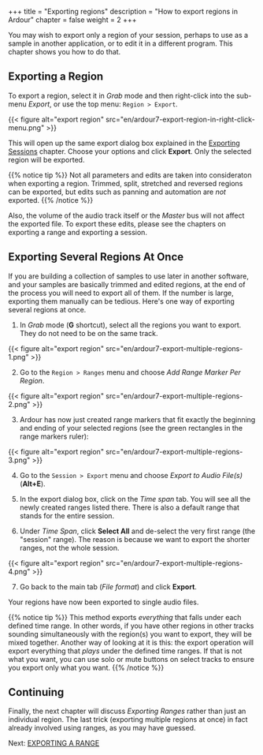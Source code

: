+++
title = "Exporting regions"
description = "How to export regions in Ardour"
chapter = false
weight = 2
+++

You may wish to export only a region of your session, perhaps to use as a
sample in another application, or to edit it in a different program. This
chapter shows you how to do that.

## Exporting a Region

To export a region, select it in _Grab_ mode and then right-click into the
sub-menu _Export_, or use the top menu: `Region > Export`.

{{< figure alt="export region" src="en/ardour7-export-region-in-right-click-menu.png" >}}

This will open up the same export dialog box explained in the
[Exporting Sessions](../exporting-a-session) chapter. Choose your options and
click **Export**. Only the selected region will be exported.

{{% notice tip %}}
Not all parameters and edits are taken into consideraton when exporting a
region. Trimmed, split, stretched and reversed regions can be exported, but
edits such as panning and automation are _not_ exported.
{{% /notice %}}

Also, the volume of the audio track itself or the _Master_ bus will not affect
the exported file. To export these edits, please see the chapters on exporting
a range and exporting a session.

## Exporting Several Regions At Once

If you are building a collection of samples to use later in another software,
and your samples are basically trimmed and edited regions, at the end of the
process you will need to export all of them. If the number is large, exporting
them manually can be tedious. Here's one way of exporting several regions at
once.

1. In _Grab_ mode (**G** shortcut), select all the regions you want to export.
They do not need to be on the same track.

{{< figure alt="export region" src="en/ardour7-export-multiple-regions-1.png" >}}

2. Go to the `Region > Ranges` menu and choose _Add Range Marker Per Region_.

{{< figure alt="export region" src="en/ardour7-export-multiple-regions-2.png" >}}

3. Ardour has now just created range markers that fit exactly the beginning and
ending of your selected regions (see the green rectangles in the range markers
ruler):

{{< figure alt="export region" src="en/ardour7-export-multiple-regions-3.png" >}}

4. Go to the `Session > Export` menu and choose _Export to Audio File(s)_
(**Alt+E**).

5. In the export dialog box, click on the _Time span_ tab. You will see all the
newly created ranges listed there. There is also a default range that stands for
the entire session. 

6. Under _Time Span_, click **Select All** and de-select the very first range
(the "session" range). The reason is because we want to export the shorter
ranges, not the whole session.

{{< figure alt="export region" src="en/ardour7-export-multiple-regions-4.png" >}}

7. Go back to the main tab (_File format_) and click **Export**.

Your regions have now been exported to single audio files.

{{% notice tip %}}
This method exports *everything* that falls under each defined time range.
In other words, if you have other regions in other tracks sounding
simultaneously with the region(s) you want to export, they will be mixed 
together. Another way of looking at it is this: the export operation will
export everything that *plays* under the defined time ranges. If that is not
what you want, you can use solo or mute buttons on select tracks to ensure 
you export only what you want.
{{% /notice %}}

## Continuing

Finally, the next chapter will discuss _Exporting Ranges_ rather than just an
individual region. The last trick (exporting multiple regions at once) in fact
already involved using ranges, as you may have guessed.

Next: [EXPORTING A RANGE](../exporting-a-range)
